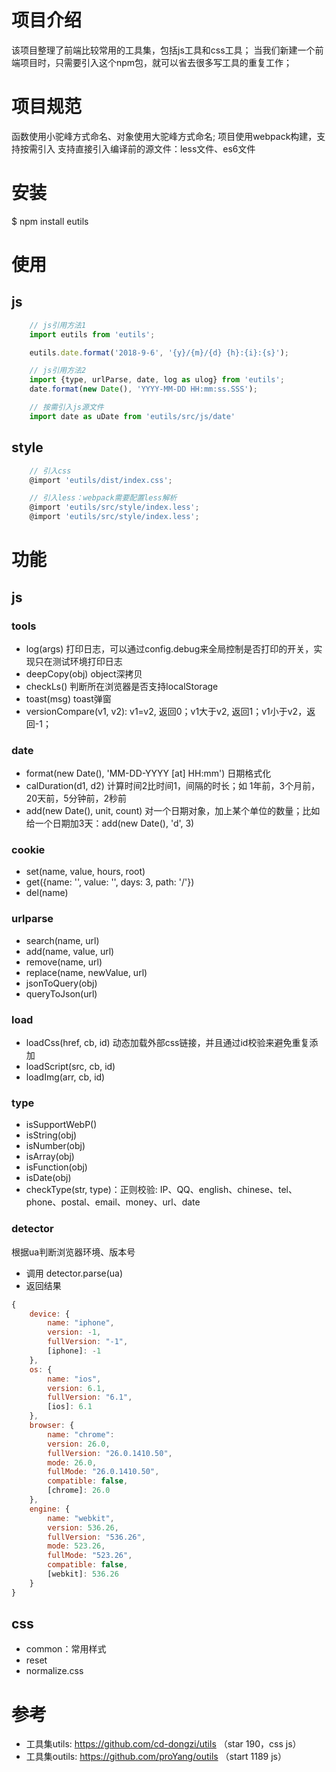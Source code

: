 # 项目介绍

该项目整理了前端比较常用的工具集，包括js工具和css工具；
当我们新建一个前端项目时，只需要引入这个npm包，就可以省去很多写工具的重复工作；

# 项目规范
函数使用小驼峰方式命名、对象使用大驼峰方式命名;
项目使用webpack构建，支持按需引入
支持直接引入编译前的源文件：less文件、es6文件

# 安装
$ npm install eutils

# 使用
## js
``` javascript
    // js引用方法1
    import eutils from 'eutils';

    eutils.date.format('2018-9-6', '{y}/{m}/{d} {h}:{i}:{s}');

    // js引用方法2
    import {type, urlParse, date, log as ulog} from 'eutils';
    date.format(new Date(), 'YYYY-MM-DD HH:mm:ss.SSS');

    // 按需引入js源文件
    import date as uDate from 'eutils/src/js/date'
```
## style
``` javascript
    // 引入css
    @import 'eutils/dist/index.css';

    // 引入less：webpack需要配置less解析
    @import 'eutils/src/style/index.less';
    @import 'eutils/src/style/index.less';
```
# 功能
## js

### tools
* log(args) 打印日志，可以通过config.debug来全局控制是否打印的开关，实现只在测试环境打印日志
* deepCopy(obj) object深拷贝
* checkLs() 判断所在浏览器是否支持localStorage
* toast(msg) toast弹窗
* versionCompare(v1, v2): v1=v2, 返回0；v1大于v2, 返回1；v1小于v2，返回-1；

### date
* format(new Date(), 'MM-DD-YYYY [at] HH:mm') 日期格式化
* calDuration(d1, d2) 计算时间2比时间1，间隔的时长；如 1年前，3个月前，20天前，5分钟前，2秒前
* add(new Date(), unit, count) 对一个日期对象，加上某个单位的数量；比如给一个日期加3天：add(new Date(), 'd', 3)

### cookie
* set(name, value, hours, root)
* get({name: '', value: '', days: 3, path: '/'})
* del(name)

### urlparse
* search(name, url)
* add(name, value, url)
* remove(name, url)
* replace(name, newValue, url)
* jsonToQuery(obj)
* queryToJson(url)

### load
* loadCss(href, cb, id) 动态加载外部css链接，并且通过id校验来避免重复添加
* loadScript(src, cb, id)
* loadImg(arr, cb, id)

### type
* isSupportWebP()
* isString(obj)
* isNumber(obj)
* isArray(obj)
* isFunction(obj)
* isDate(obj)
* checkType(str, type)：正则校验: IP、QQ、english、chinese、tel、phone、postal、email、money、url、date

### detector
根据ua判断浏览器环境、版本号

* 调用 detector.parse(ua)
* 返回结果
``` javascript
{
    device: {
        name: "iphone",
        version: -1,
        fullVersion: "-1",
        [iphone]: -1
    },
    os: {
        name: "ios",
        version: 6.1,
        fullVersion: "6.1",
        [ios]: 6.1
    },
    browser: {
        name: "chrome":
        version: 26.0,
        fullVersion: "26.0.1410.50",
        mode: 26.0,
        fullMode: "26.0.1410.50",
        compatible: false,
        [chrome]: 26.0
    },
    engine: {
        name: "webkit",
        version: 536.26,
        fullVersion: "536.26",
        mode: 523.26,
        fullMode: "523.26",
        compatible: false,
        [webkit]: 536.26
    }
}
```

## css
* common：常用样式
* reset
* normalize.css

# 参考
* 工具集utils:  https://github.com/cd-dongzi/utils （star 190，css js）
* 工具集outils: https://github.com/proYang/outils （start 1189 js）
